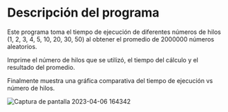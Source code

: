 # Descripción del programa
Este programa toma el tiempo de ejecución de diferentes números de hilos (1, 2, 3, 4, 5, 10, 20, 30, 50) al obtener el promedio de 2000000 números aleatorios.


Imprime el número de hilos que se utilizó, el tiempo del cálculo y el resultado del promedio.


Finalmente muestra una gráfica comparativa del tiempo de ejecución vs número de hilos.


![Captura de pantalla 2023-04-06 164342](https://user-images.githubusercontent.com/72826578/230507470-05a0a58a-00fc-42e9-952b-e06c2b59799b.png)
